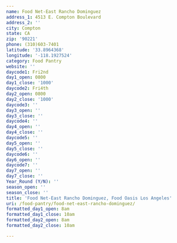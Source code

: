 ```yaml
---
name: Food Net-East Rancho Dominguez
address_1: 4513 E. Compton Boulevard
address_2: ''
city: Compton
state: CA
zip: '90221'
phone: (310)603-7401
latitude: '33.8964368'
longitude: '-118.1927524'
category: Food Pantry
website: ''
daycode1: Fri2nd
day1_open: 0800
day1_close: '1000'
daycode2: Fri4th
day2_open: 0800
day2_close: '1000'
daycode3: ''
day3_open: ''
day3_close: ''
daycode4: ''
day4_open: ''
day4_close: ''
daycode5: ''
day5_open: ''
day5_close: ''
daycode6: ''
day6_open: ''
daycode7: ''
day7_open: ''
day7_close: ''
Year_Round (Y/N): ''
season_open: ''
season_close: ''
title: 'Food Net-East Rancho Dominguez, Food Oasis Los Angeles'
uri: /food-pantry/food-net-east-rancho-dominguez/
formatted_day1_open: 8am
formatted_day1_close: 10am
formatted_day2_open: 8am
formatted_day2_close: 10am

---
```

